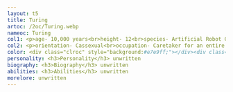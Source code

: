 ```yaml
---
layout: t5
title: Turing
artoc: /2oc/Turing.webp
nameoc: Turing
col1: <p>age- 10,000 years<br>height- 12<br>species- Artificial Robot God<br>pronouns- Ey/Em<br>gender- Agender</p>
col2: <p>orientation- Cassexual<br>occupation- Caretaker for an entire planet<br>voiceclaim- Tiny Tim<br>alignment- Chaotic Moral</p>
color: <div class="clroc" style="background:#e7e9ff;"></div><div class="clroc" style="background:#b1b2c3;"></div><div class="clroc" style="background:#b6a2b7;"></div><div class="clroc" style="background:#ff00ff;"></div><div class="clroc" style="background:#220d23;"></div><div class="clroc" style="background:#3f1a44;"></div><div class="clroc" style="background:#6c3d72;"></div>
personality: <h3>Personality</h3> unwritten
biography: <h3>Biography</h3> unwritten
abilities: <h3>Abilities</h3> unwritten
morelore: unwritten
---
```

